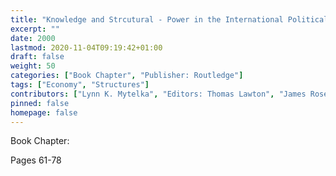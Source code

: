 ```yaml
---
title: "Knowledge and Strcutural - Power in the International Political Economy"
excerpt: ""
date: 2000
lastmod: 2020-11-04T09:19:42+01:00
draft: false
weight: 50
categories: ["Book Chapter", "Publisher: Routledge"]
tags: ["Economy", "Structures"]
contributors: ["Lynn K. Mytelka", "Editors: Thomas Lawton", "James Rosenau", "Amy Verdun"]
pinned: false
homepage: false
---
```


Book Chapter: 

Pages 61-78


